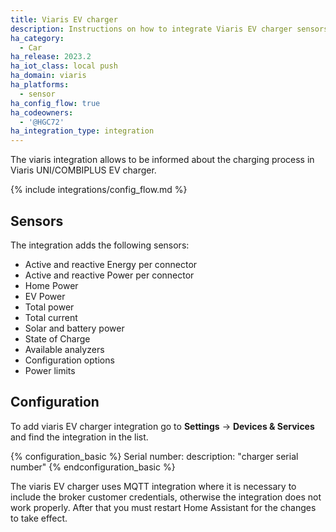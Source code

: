 ```yaml
---
title: Viaris EV charger
description: Instructions on how to integrate Viaris EV charger sensors to Home Assistant
ha_category:
  - Car
ha_release: 2023.2
ha_iot_class: local push
ha_domain: viaris
ha_platforms:
  - sensor
ha_config_flow: true
ha_codeowners:
  - '@HGC72'
ha_integration_type: integration
---
```


The viaris integration allows to be informed about the charging process in Viaris UNI/COMBIPLUS EV charger.

{% include integrations/config_flow.md %}

## Sensors

The integration adds the following sensors:

- Active and reactive Energy per connector
- Active and reactive Power per connector
- Home Power
- EV Power
- Total power
- Total current
- Solar and battery power
- State of Charge
- Available analyzers
- Configuration options
- Power limits

## Configuration

To add viaris EV charger integration go to **Settings** -> **Devices & Services** and find the integration in the list.

{% configuration_basic %}
Serial number:
  description: "charger serial number"
{% endconfiguration_basic %}

The viaris EV charger uses MQTT integration where it is necessary to include the broker customer credentials, otherwise the integration does not work properly.
After that you must restart Home Assistant for the changes to take effect.

